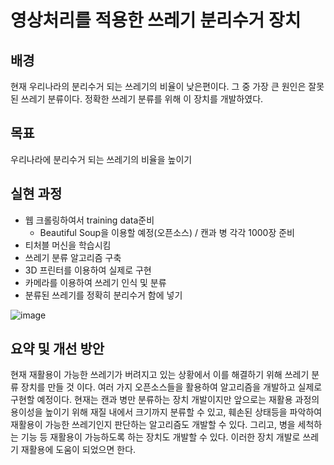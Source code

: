 # **영상처리를 적용한 쓰레기 분리수거 장치**

## 배경
현재 우리나라의 분리수거 되는 쓰레기의 비율이 낮은편이다. 그 중 가장 큰 원인은 잘못된 쓰레기 분류이다. 정확한 쓰레기 분류를 위해 이 장치를 개발하였다.


## 목표
우리나라에 분리수거 되는 쓰레기의 비율을 높이기

## 실현 과정
+ 웹 크롤링하여서 training data준비
  + Beautiful Soup을 이용할 예정(오픈소스) / 캔과 병 각각 1000장 준비
+ 티처블 머신을 학습시킴
+ 쓰레기 분류 알고리즘 구축
+ 3D 프린터를 이용하여 실제로 구현
+ 카메라를 이용하여 쓰레기 인식 및 분류
+ 분류된 쓰레기를 정확히 분리수거 함에 넣기


![image](https://user-images.githubusercontent.com/92033070/138996919-b6ad1988-ab52-4c19-929d-0c2304300148.png)

## 


## 요약 및 개선 방안
현재 재활용이 가능한 쓰레기가 버려지고 있는 상황에서 이를 해결하기 위해 쓰레기 분류 장치를 만들 것 이다. 여러 가지 오픈소스들을 활용하여 알고리즘을 개발하고 실제로 구현할 예정이다. 현재는 캔과 병만 분류하는 장치 개발이지만 앞으로는 재활용 과정의 용이성을 높이기 위해 재질 내에서 크기까지 분류할 수 있고, 훼손된 상태등을 파악하여 재활용이 가능한 쓰레기인지 판단하는 알고리즘도 개발할 수 있다. 그리고, 병을 세척하는 기능 등 재활용이 가능하도록 하는 장치도 개발할 수 있다. 이러한 장치 개발로 쓰레기 재활용에 도움이 되었으면 한다.


